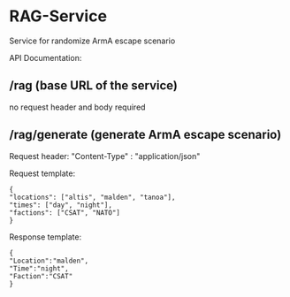 # RAG-Service
Service for randomize ArmA escape scenario

API Documentation:

/rag (base URL of the service)  
-
no request header and body required


/rag/generate (generate ArmA escape scenario)
-
Request header:
    "Content-Type" : "application/json"
    
Request template:

	{
	"locations": ["altis", "malden", "tanoa"],
	"times": ["day", "night"],
	"factions": ["CSAT", "NATO"]
	}

Response template:

    {
    "Location":"malden",
    "Time":"night",
    "Faction":"CSAT"
    }


